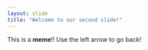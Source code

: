 ```yaml
---
layout: slide
title: "Welcome to our second slide!"
---
```

This is a **meme**!!
Use the left arrow to go back!
